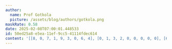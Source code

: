 ```yaml
---
author:
  name: Prof Gotkola
  picture: /assets/blog/authors/gotkola.png
maskRate: 0.58
date: 2025-02-08T07:00:01.448533
id: 50ed25a8-e5ea-11ef-9cc5-41114fdec614
content: '[[8, 0, 7, 1, 9, 3, 0, 6, 4], [0, 1, 3, 2, 0, 0, 0, 0, 0], [6, 2, 0, 0, 0, 0, 3, 1, 0], [0, 0, 0, 8, 1, 4, 9, 0, 0], [1, 0, 0, 9, 2, 0, 0, 0, 3], [4, 9, 2, 0, 0, 7, 1, 0, 0], [3, 0, 0, 0, 0, 2, 4, 0, 0], [0, 4, 5, 0, 0, 0, 7, 0, 0], [0, 0, 9, 0, 0, 0, 8, 0, 0]]'
---
```

